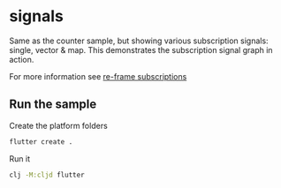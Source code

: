 # signals

Same as the counter sample, but showing various subscription signals: single, vector & map. This demonstrates the subscription signal graph in action.

For more information see [re-frame subscriptions](https://day8.github.io/re-frame/subscriptions/)

## Run the sample

Create the platform folders

```bash
flutter create .
```

Run it

```bash
clj -M:cljd flutter
```
